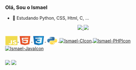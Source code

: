 ### Olá, Sou o Ismael

- 🌱 Estudando Python, CSS, Html, C, ...

<div align="center">
  <a href="https://github.com/IsmaelRK">
  <img height="180em" src="https://github-readme-stats.vercel.app/api?username=IsmaelRK&show_icons=true&theme=dracula&include_all_commits=true&count_private=true"/>
  <img height="180em" src="https://github-readme-stats.vercel.app/api/top-langs/?username=IsmaelRK&layout=compact&langs_count=7&theme=dracula"/>
</div>
 
  
<div style="display: inline_block"><br>
  <img align="center" alt="Ismael-JsIcon" height="30" width="40" src="https://raw.githubusercontent.com/devicons/devicon/master/icons/javascript/javascript-plain.svg">
  <img align="center" alt="Ismael-HTMLIcon" height="30" width="40" src="https://raw.githubusercontent.com/devicons/devicon/master/icons/html5/html5-original.svg">
  <img align="center" alt="Ismael-CSSIcon" height="30" width="40" src="https://raw.githubusercontent.com/devicons/devicon/master/icons/css3/css3-original.svg">
  <img align="center" alt="Ismael-PythonIcon" height="30" width="40" src="https://raw.githubusercontent.com/devicons/devicon/master/icons/python/python-original.svg">
  <img align="center" alt="Ismael-CIcon" height="30" width="40" src="https://raw.githubusercontent.com/jmnote/z-icons/master/svg/c.svg">
  <img align="center" alt="Ismael-PHPIcon" height="50" width="40" src="https://cdn.jsdelivr.net/gh/devicons/devicon/icons/php/php-plain.svg">
  <img align="center" alt="Ismael-JavaIcon" height="50" width="40" src="https://cdn.jsdelivr.net/gh/devicons/devicon/icons/java/java-original-wordmark.svg">
</div>
  
  ##
  
  <div>
  <a href="https://www.instagram.com/ismael21ab/" target="_blank"><img src="https://img.shields.io/badge/-Instagram-%23E4405F?style=for-the-badge&logo=instagram&logoColor=white" target="_blank"></a>
  <a href = "mailto:ismael2021ab@gmail.com"><img src="https://img.shields.io/badge/-Gmail-%23333?style=for-the-badge&logo=gmail&logoColor=white" target="_blank"></a>
  </div>
